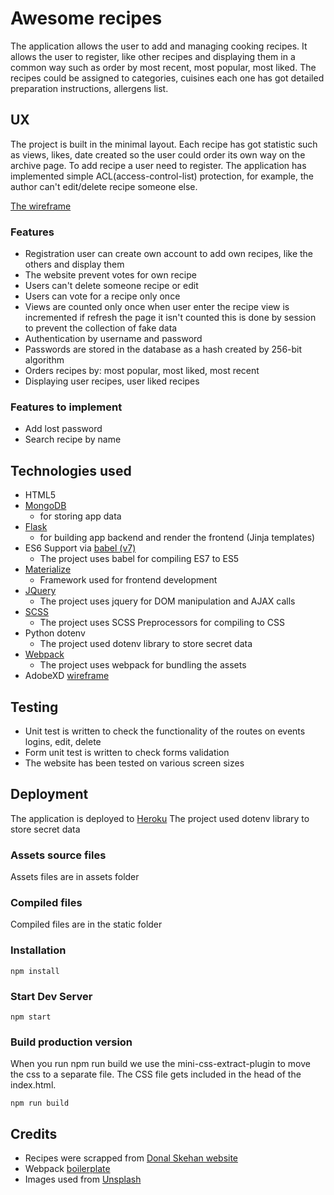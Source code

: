# Awesome recipes
The application allows the user to add and managing cooking recipes. It allows the user to register, like other recipes and displaying them in a common way such as order by most recent, most popular, most liked. The recipes could be assigned to categories, cuisines each one has got detailed preparation instructions, allergens list.

## UX
The project is built in the minimal layout. Each recipe has got statistic such as views, likes, date created so the user could order its own way on the archive page. To add recipe a user need to register. The application has implemented simple ACL(access-control-list) protection, for example, the author can't edit/delete recipe someone else.

[The wireframe](https://xd.adobe.com/view/634d2933-4989-4354-4df1-ba55f3eb927e-157c/?fullscreen)

### Features
* Registration user can create own account to add own recipes, like the others and display them
* The website prevent votes for own recipe
* Users can't delete someone recipe or edit
* Users can vote for a recipe only once
* Views are counted only once when user enter the recipe view is incremented if refresh the page it isn't counted this is done by session to prevent the collection of fake data 
* Authentication by username and password
* Passwords are stored in the database as a hash created by 256-bit algorithm
* Orders recipes by: most popular, most liked, most recent
* Displaying user recipes, user liked recipes


### Features to implement
* Add lost password
* Search recipe by name

## Technologies used
* HTML5
* [MongoDB](https://www.mongodb.com/)
    * for storing app data
* [Flask](http://flask.pocoo.org/)
    * for building app backend and render the frontend (Jinja templates) 
* ES6 Support via [babel (v7)](https://babeljs.io/)
    * The project uses babel for compiling ES7 to ES5
* [Materialize](https://materializecss.com/)
    * Framework used for frontend development
* [JQuery](https://jquery.com/)
    * The project uses jquery for DOM manipulation and AJAX calls
* [SCSS](https://sass-lang.com/)
    * The project uses SCSS Preprocessors for compiling to CSS
* Python dotenv
    * The project used dotenv library to store secret data
* [Webpack](https://webpack.js.org/)
    * The project uses webpack for bundling the assets
* AdobeXD [wireframe](https://xd.adobe.com/view/634d2933-4989-4354-4df1-ba55f3eb927e-157c/?fullscreen)

## Testing
* Unit test is written to check the functionality of the routes on events logins, edit, delete 
* Form unit test is written to check forms validation
* The website has been tested on various screen sizes

## Deployment
The application is deployed to [Heroku](https://awesome-recipes-ci.herokuapp.com/)
The project used dotenv library to store secret data

### Assets source files
Assets files are in assets folder

### Compiled files
Compiled files are in the static folder

### Installation
`npm install`

### Start Dev Server
`npm start`

### Build production version
When you run npm run build we use the mini-css-extract-plugin to move the css to a separate file. The CSS file gets included in the head of the index.html.

`npm run build`


## Credits
* Recipes were scrapped from [Donal Skehan website](http://www.donalskehan.com/)
* Webpack [boilerplate](https://github.com/wbkd/webpack-starter)
* Images used from [Unsplash](https://unsplash.com/)
